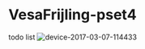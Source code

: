 # VesaFrijling-pset4
todo list
![device-2017-03-07-114433](https://cloud.githubusercontent.com/assets/25686438/23653177/e611c0c6-032b-11e7-9e5e-de84fa889860.png)

